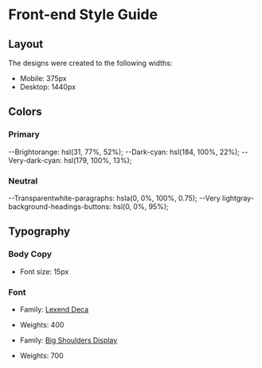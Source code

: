 # Front-end Style Guide

## Layout

The designs were created to the following widths:

- Mobile: 375px
- Desktop: 1440px

## Colors

### Primary

--Brightorange: hsl(31, 77%, 52%);
--Dark-cyan: hsl(184, 100%, 22%);
--Very-dark-cyan: hsl(179, 100%, 13%);

### Neutral

--Transparentwhite-paragraphs: hsla(0, 0%, 100%, 0.75);
--Very lightgray-background-headings-buttons: hsl(0, 0%, 95%);

## Typography

### Body Copy

- Font size: 15px

### Font

- Family: [Lexend Deca](https://fonts.google.com/specimen/Lexend+Deca)
- Weights: 400

- Family: [Big Shoulders Display](https://fonts.google.com/specimen/Big+Shoulders+Display)
- Weights: 700
